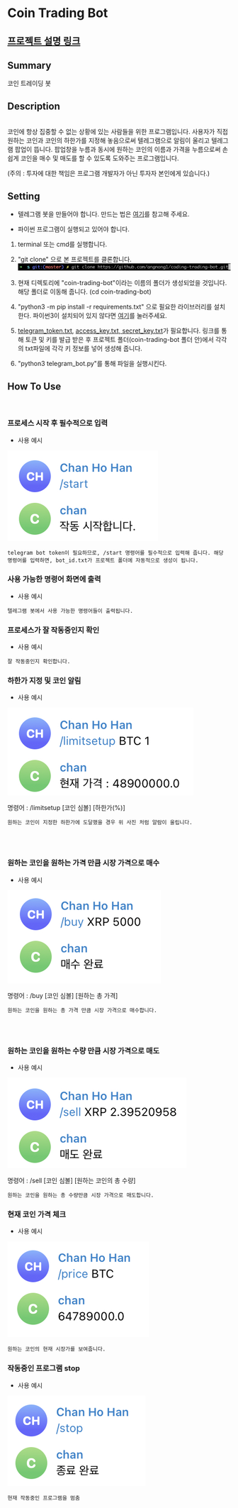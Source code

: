 # Coin Trading Bot

[프로젝트 설명 링크](https://www.notion.so/632308649c88426f86483baa76538e3a)
---

## Summary
코인 트레이딩 봇
## Description
<br>
코인에 항상 집중할 수 없는 상황에 있는 사람들을 위한 프로그램입니다. 사용자가 직접 원하는 코인과 코인의 하한가를 지정해 놓음으로써 텔레그램으로 알림이 울리고 텔레그램 팝업이 뜹니다. 팝업창을 누름과 동시에 원하는 코인의 이름과 가격을 누름으로써 손 쉽게 코인을 매수 및 매도를 할 수 있도록 도와주는 프로그램입니다. 

(주의 : 투자에 대한 책임은 프로그램 개발자가 아닌 투자자 본인에게 있습니다.)

## Setting
- 텔레그램 봇을 만들어야 합니다. 만드는 법은 [여기](https://www.notion.so/telegram-bot-setting-b1733a3ee8a645338803727436b4faa4)를 참고해 주세요.


- 파이썬 프로그램이 실행되고 있어야 합니다.

1. terminal 또는 cmd를 실행합니다.

2. "git clone" 으로 본 프로젝트를 클론합니다.
![ex_screenshot](./images/clone.jpg)

3. 현재 디렉토리에 "coin-trading-bot"이라는 이름의 폴더가 생성되었을 것입니다. 해당 폴더로 이동해 줍니다. (cd coin-trading-bot)

4. "python3 -m pip install -r requirements.txt" 으로 필요한 라이브러리를 설치한다. 파이썬3이 설치되어 있지 않다면 [여기](https://wikidocs.net/8)를 눌러주세요.

5. [telegram_token.txt](https://www.notion.so/telegram-bot-setting-b1733a3ee8a645338803727436b4faa4), [access_key.txt, secret_key.txt](https://www.notion.so/access-key-secret-key-e62a10d1ba05490b90b3a2f2eb7a4973)가 필요합니다. 링크를 통해 토큰 및 키를 발급 받은 후 프로젝트 폴더(coin-trading-bot 폴더 안)에서 각각의 txt파일에 각각 키 정보를 넣어 생성해 줍니다.

6. "python3 telegram_bot.py"를 통해 파일을 실행시킨다.


## How To Use
<br>


### 프로세스 시작 후 필수적으로 입력

- 사용 예시

![ex_screenshot](./images/start.jpg)


`telegram bot token이 필요하므로, /start 명령어를 필수적으로 입력해 줍니다. 해당 명령어를 입력하면, bot_id.txt가 프로젝트 폴더에 자동적으로 생성이 됩니다.`


### 사용 가능한 명령어 화면에 출력

- 사용 예시

`텔레그램 봇에서 사용 가능한 명령어들이 출력됩니다.`


### 프로세스가 잘 작동중인지 확인

- 사용 예시

`잘 작동중인지 확인합니다.`

###  하한가 지정 및 코인 알림

- 사용 예시

![ex_screenshot](./images/limitsetup.jpg)

명령어 : /limitsetup [코인 심볼] [하한가(%)]

`원하는 코인이 지정한 하한가에 도달했을 경우 위 사진 처럼 알람이 울립니다.`

<br><br>

### 원하는 코인을 원하는 가격 만큼 시장 가격으로 매수

- 사용 예시

![ex_screenshot](./images/buy.jpg)

명령어 : /buy [코인 심볼] [원하는 총 가격]

`원하는 코인을 원하는 총 가격 만큼 시장 가격으로 매수합니다.`
  
<br><br>


### 원하는 코인을 원하는 수량 만큼 시장 가격으로 매도

- 사용 예시

![ex_screenshot](./images/sell.jpg)

명령어 : /sell [코인 심볼] [원하는 코인의 총 수량]

`원하는 코인을 원하는 총 수량만큼 시장 가격으로 매도합니다.`


### 현재 코인 가격 체크

- 사용 예시

![ex_screenshot](./images/price.jpg)

`원하는 코인의 현재 시장가를 보여줍니다.`

### 작동중인 프로그램 stop

- 사용 예시

![ex_screenshot](./images/stop.jpg)

`현재 작동중인 프로그램을 멈춤`
